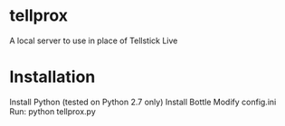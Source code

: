 tellprox
========

A local server to use in place of Tellstick Live


Installation
============

Install Python (tested on Python 2.7 only)
Install Bottle
Modify config.ini
Run: python tellprox.py
